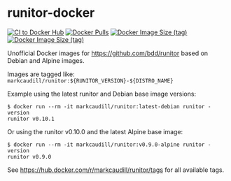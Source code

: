 # runitor-docker

[![CI to Docker Hub](https://github.com/markcaudill/runitor-docker/actions/workflows/ci.yml/badge.svg?branch=main)](https://github.com/markcaudill/runitor-docker/actions/workflows/ci.yml)
[![Docker Pulls](https://img.shields.io/docker/pulls/markcaudill/runitor)](https://hub.docker.com/repository/docker/markcaudill/runitor)
[![Docker Image Size (tag)](https://img.shields.io/docker/image-size/markcaudill/runitor/latest-alpine_latest?label=latest-alpine_latest)](https://hub.docker.com/repository/registry-1.docker.io/markcaudill/runitor/tags?page=1&ordering=last_updated&name=latest-alpine_latest)
[![Docker Image Size (tag)](https://img.shields.io/docker/image-size/markcaudill/runitor/latest-debian_latest?label=latest-debian_latest)](https://hub.docker.com/repository/registry-1.docker.io/markcaudill/runitor/tags?page=1&ordering=last_updated&name=latest-debian_latest)

Unofficial Docker images for <https://github.com/bdd/runitor> based on Debian and Alpine images.

Images are tagged like: `markcaudill/runitor:${RUNITOR_VERSION}-${DISTRO_NAME}`

Example using the latest runitor and Debian base image versions:

```shell
$ docker run --rm -it markcaudill/runitor:latest-debian runitor -version
runitor v0.10.1
```

Or using the runitor v0.10.0 and the latest Alpine base image:

```shell
$ docker run --rm -it markcaudill/runitor:v0.9.0-alpine runitor -version
runitor v0.9.0
```

See <https://hub.docker.com/r/markcaudill/runitor/tags> for all available tags.

